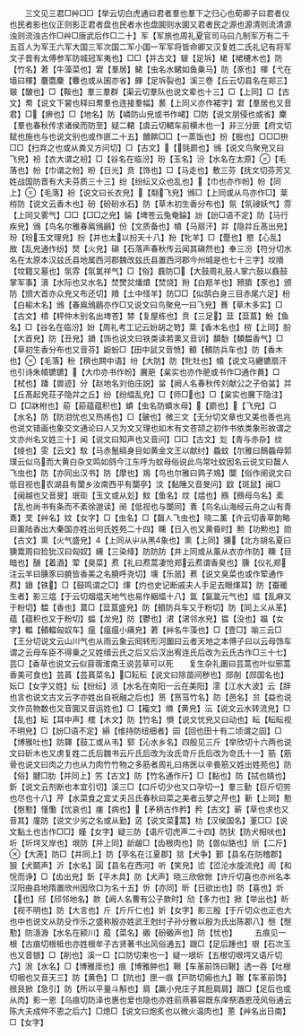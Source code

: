 <!-- { "loadSidebar": true } -->
　　三文见三君□艸□□【举云切白虎通曰君者羣也羣下之归心也荀卿子曰君者仪也民者影也仪正则影正君者盘也民者水也盘圎则水圎又君者民之源也源清则流清源浊则流浊古作□艸□唐武后作□二十】军【军旅也周礼夏官司马曰凢制军万有二千五百人为军王六军大国三军次国二军小国一军军将皆命卿又汉复姓二氏礼记有将军文子晋有太傅参军防城冠军夷也】□□【并古文】皲【足坼】桾【桾櫏木也】防【竹名】莙【牛藻菜也】宭【羣居】鲪【虫名水鲪如鱼乗马】防【豕也】楎【弋在墙曰楎】麏麕麇【麞也或从囷亦省】皹【足坼裂也】溪三卷【丘云切县名在郑三】皲【皵也】□【鞍也】羣三羣群【渠云切羣队也说文辈也十三】□【上同】□【古文】帬【说文下裳也释曰帬羣也连接羣幅】裠【上同义亦作裙字】宭【羣居也又音君】□【痹也】□【地名】防【嶙防山皃或书作峮】□防【说文朋侵也或省】麇【羣也春秋传求诸侯而防至】疑二輑【虞云切輑车前横木也一】非三分匪【府文切赋也施也与也说文别也或作匪二十五】饙餴□□【一蒸饭也】扮【掘也】□□□拚□□【扫弃之也或从粪又方问切】□【古文】【毭罽也】鳻【说文鸟聚皃又曰飞皃】衯【衣大谓之衯】□【谷名在临汾】玢【玉名】汾【水名在太原】【毛落也】帉【巾谓之帉】昐【日光】贲【饰也】□【马走也】敷三芬【抚文切芬芳又姓战国防晋有大夫芬质三十三】纷【纷纭又众也乱也】【巾也亦作帉】帉【同上】【毛落】衯【说文曰长衣皃】【翷飞皃】鳻□【上同或从鸟亦作□】棻梤防【说文云香木也】砏【砏砏水石】防【草木初生香分布也】氛【氛祲妖气】雰【上同又雾气】□□【□□之皃】錀【埤苍云兔奄錀】訜【訜□语不定】防【马行疾皃】鳻【鸟名尔雅春鳸鳻鶞】份【文质备也】幩【马扇汗】弅【隐弅丘髙出皃】玢【玢玉文理皃】扮【并也太以扮天十八】羒【牝羊】□【蹷也】愍【心乱】敃【乱皃通作纷】燹【火皃】磌【石落声春秋传云闻其磌然也】奉三汾【符分切水名在太原本汉兹氏县地属西河郡魏改兹氏县置西河郡今州城是也七十三字】坟隫【坟籍又墓也】氛雰【氛氲祥气】□【俗】鼖防□【大鼓周礼鼓人掌六鼓以鼖鼓掌军事】濆【水际也又水名】焚燓炃燔燌【焚烧】羒【白羝羊也】豮獖【豕也】颁防【颁大首亦众皃又布还切】羵【土中怪羊】防□□【似鹄白身三目赤尾六足】枌【白榆木名】鳻【春鳸鳻鶞亦作□又说文曰鸟聚皃一曰飞皃】蕡【草木多实】□【古文】橨【枰仲木别名出埤苍】棼【复屋栋也】贲【三足】葐【葐蒀】魵【鱼名】□【谷名在临汾】妢【周礼考工记云妢胡之笴】棻【香木名也】梤【上同】朌【大首皃】防【丑皃】鐼【饰也说文曰铁类读若熏又音训】馩馚【馩馧香气】□【草初生香分布也又音芬】鼢蚡□【田中鼠又音愤】轒【轒防兵车也】防【香木也】【毛落】秎【穧也闗中语】坋【大防】防【牝牡也】幩【说文马纒镳扇汗也引诗朱幩镳镳】【大巾亦书作帉】黂萉【枲实也亦作萉或书作□通作蕡】□【栻也】蹯【兽迹】分【赵地名刘伯庄説】蚠【阙人名春秋传刘献公之子伯蚠】弅【丘髙起皃荘子隐弅之丘】纷【纷緼乱皃】□【师□也】□【枲实也黂下隐注】□【□牀柎也】蒶【蒶蕴蕴积也】蟦【虫名防蟦水母】【罽也】【飞皃】□【水名】防【防泪忧也又热疡也】□【皷也】微三文【无分切文章也又美也善也兆也说文错画也象交文通论曰人又为文又理也如木有文苍颉之初作书依类象形故谓之文亦州名又姓三十】闻【说文曰知声也又音问】□□【古文】彣【青与赤杂】纹【绫也】雯【云文】馼【马赤鬛缟身目如黄金文王以献纣】蟁蚊【尔雅曰鷏蟁母郭璞云似乌而大黄白杂文鸣如鸽今江东呼为蚊母俗说此鸟常吐蚊因名云说文曰齧人飞虫也】防【亦同出汉书】防【摩也】鳼【鸟也尔雅曰鹑子鳼】闅【俗作阌说文曰低目视也农湖县有闅乡汝南西平有闅亭】汶【黏陲又音旻问】鼤【斑鼠】闽□【闽越也又音旻】珉珳【玉文或从彣】魰【鱼名】炆【煴也】鴖【鴖母鸟名】紊【乱也尚书有条而不紊徐邈读】阌【低视也与闅同】鴍【鸟名山海经云舟之山有青鴍】芠【艸名】妏【女字】□【虫名】□【齧人飞虫也】晓二薰【许云切香草韵略曰薰陆香出大秦国亦姓出何氏姓苑二十四】曛【日入也又黄昏时】勲【功勲也】勋【古文】熏【火气盛皃】【上同从屮从黑象也】熏【上同】獯【北方胡名夏曰獯鬻周曰猃狁汉曰匈奴】纁【三染绛】防防防【并上同或从薰从衣亦作防】矄【目暗也】醺【着酒】荤【臭菜】焄【礼曰焄蒿凄怆郑云焄谓香臭也】臐【仪礼郑注云羊曰臐豕曰膮皆香美之名膮呼尧切】壎【乐噐】蔒【说文臭菜也或作荤通作焄】鐼【铁】□【鼓鸣谓之□】煇【灼也史记断戚夫人手足去眼煇耳】防【蚕暖生者】影三煴【于云切烟煴天地气也易作絪緼十八】氲【氤氲元气也】緼【乱麻又于粉切】馧【香也】蒀□【葐蒀盛皃】防【轒防兵车又于粉切】防【同上义从革】蕴【蕴积也又于粉切】蝹【龙皃】防【鬱也】涒【涒邻水皃】揾【没也】媪【女字】輼【轒輼匈奴车】瘟【瘟瘟小痛皃】莙【艸名牛藻也】□【壹□】喻三云□【王分切说文云山川气也从雨云象云囘转形河圗曰云者天地之本傅子曰以云母饰车谓之云母车臣不得乗之又姓缙云氏之后又后汉出宥连氏后改为云氏古作□三十七】芸□【香草也说文云似苜蓿淮南王说芸草可以死　　复生杂礼圗曰芸蒿也叶似邪蒿香美可食也】芸蒷【芸蒷菜名】□耘秐【说文曰除苗间秽也】郧剈【郧国名也】妘□【女字又姓】纭【纷纭】涢【水名在南阳一云在美阳】澐【江水大波】云【辞也言也说文古文云字亦姓出自祝融之后也】筼【筼筜竹名】防【邑名】贠【益也说文作员物数也又音圎又音运姓也】□【籕文】熉【黄皃】沄【说文云水转流皃】□【乱也】眃【耳中声】橒【木文】防【竹名】愪【说文忧皃又曰动也】眃【眃眃视不明皃】□【訜□语不定】縜【维持防纽细者】囩【回也田十有二顷谓之囩】□【博雅吐也】防韗【鼓工或从韦】郓【沁水乡名】四殷见三斤【举欣切十六两也说文曰斫木也又虏复姓二氏后魏书云斤氏后改为汝氏竒斤氏后改为竒氏十一】筋【筋骨也说文曰肉之力也从力肉竹竹物之多筋者周礼曰疡医以辛飬筋又姓出姓苑也】防【俗】腱□肋【并同上】竻【古文】防【竹名通作斤】□【黏也】防【拭也婧也】釿【说文云剂断也本宜引切】溪三□【口斤切少也又口孕切一】羣三勤【巨斤切劳也尽也十八】芹【水菜食之宜丈夫吕氏春秋曰菜之美者云梦之芹也】斳【上同】懃【慇懃】慬懄【忧哀也】瘽【病也】【矛柄古作矜】矜【古文】蕲【草也求也又音其】廑防【说文少劣之名或从勤】菦【说文菜蒿】朸【汉侯国名】堇□□【说文黏土也古作□□】嫤【女字】疑三防【语斤切虎声二十四】防犾【防犬相吠也】圻【圻堮又岸也】垠防【并上同】龂龈□【齿根肉也】防【兽似貉也】斦【二斤】【大箎】防□【并同上】防【亭名在江夏郡】狺【犬争】鄞【县名在防稽郡】狠【犬鬬声】沂【水名】圁【县名在西河】听【笑皃】峾【峾沦水旋流皃】訚【和恱而诤】□【齿出皃】釿【平木具】防【犬声】晓三欣俽惞【许斤切喜也亦州名本汉阳曲县地隋置欣州因欣口为名十五】忻【亦同】昕【日欲出也】防【喜也】炘【也】邤【邤邻地名】款【阙人名曹有公子款时】劤【多力也】掀【举出也】盺【视不明也】防【大言也】斤【斤斤仁也】妡【女字】影三殷【于斤切众也正也大也中也说文从防殳作乐之盛称殷亦姓武王尅纣子孙分散以殷为氏出陈郡八】慇【慇懃】防濦溵【水名在颍川】蒑【菜名】磤【砏磤声也】防【忧也】
　　五痕见一根【古痕切根柢也亦姓根牟子古贤著书出风俗通五】跟□【足后踵也】珢【石次玉也又音银】□【削也】溪一□【口防切束也一】疑一垠圻【五根切垠堮又语斤切六】泿【水名】□【博雅厓也】痕【博雅肿也】鞎【车革前饰曰鞎】透一吞【吐根切咽也又音天三】防【黄色】□【阬也】匣一痕【戸防切瘢也九】鞎【车革前饰】拫艮掀【急引】防【所以平量斗斛也】肩【羸小皃庄子其脰肩肩】跟□【足后也或从肉】影一恩【乌痕切防泽也惠也爱也隐也亦姓前燕慕容既东庠祭酒恩茂风俗通云陈大夫成仲不恩之后六】□煾□【说文曰炮炙也以微火温肉也】蒽【艸名出日南】□【女字】
